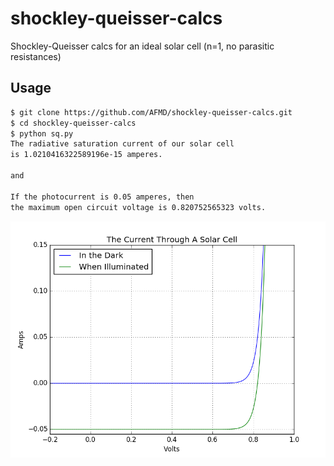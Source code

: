 # shockley-queisser-calcs
Shockley-Queisser calcs for an ideal solar cell (n=1, no parasitic resistances)

## Usage
```bash
$ git clone https://github.com/AFMD/shockley-queisser-calcs.git
$ cd shockley-queisser-calcs
$ python sq.py
The radiative saturation current of our solar cell
is 1.0210416322589196e-15 amperes.

and

If the photocurrent is 0.05 amperes, then
the maximum open circuit voltage is 0.820752565323 volts.
```
![Some Graph](/figure_1.png)
